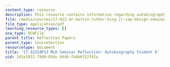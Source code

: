 ```yaml
---
content_type: resource
description: This resource contains information regarding autobiography student 8.
file: /media/courses/17-922-dr-martin-luther-king-jr-iap-design-seminar-january-iap-2013/3d1e183179d903dc944bfa4b6f22f41a_MIT17_922IAP13_RefPapr3J.pdf
file_type: application/pdf
learning_resource_types: []
ocw_type: OCWFile
parent_title: Reflection Papers
parent_type: CourseSection
resourcetype: Document
title: '17.922IAP13 MLK Seminar Reflection: Autobiography Student 8'
uid: 3d1e1831-79d9-03dc-944b-fa4b6f22f41a
---
```

